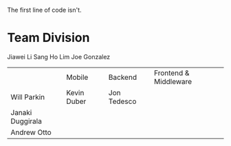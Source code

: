 The first line of code isn't.

# Team Division
<table>
  <th>
    <td>Mobile</td>
    <td>Backend</td>
    <td>Frontend & Middleware</td>
  </th>
  <tr>
    <td<b>Jiawei Li</b></td>
    <td<b>Sang Ho Lim</b></td>
    <td<b>Joe Gonzalez</b></td>
  </tr>
  <tr>
    <td>Will Parkin</td>
    <td>Kevin Duber</td>
    <td>Jon Tedesco</td>
  </tr>
  <tr>
    <td>Janaki Duggirala</td>
  </tr>
  <tr>
    <td>Andrew Otto</td>
  </tr>
</table>
